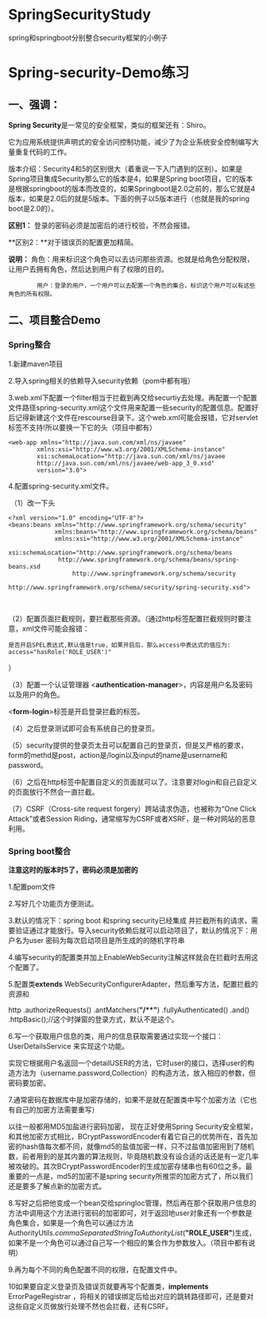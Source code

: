 # SpringSecurityStudy
spring和springboot分别整合security框架的小例子
# Spring-security-Demo练习

## 一、强调：

**Spring Security**是一常见的安全框架，类似的框架还有：Shiro。

它为应用系统提供声明式的安全访问控制功能，减少了为企业系统安全控制编写大量重复代码的工作。

版本介绍：Security4和5的区别很大（着重说一下入门遇到的区别）。如果是Spring项目集成Security那么它的版本是4，如果是Spring boot项目，它的版本是根据springboot的版本而改变的，如果Springboot是2.0之前的，那么它就是4版本，如果是2.0后的就是5版本。下面的例子以5版本进行（也就是我的spring boot是2.0的）。

**区别1：** 登录的密码必须是加密后的进行校验，不然会报错。

**区别2：**对于错误页的配置更加精简。

**说明：** 角色：用来标识这个角色可以去访问那些资源。也就是给角色分配权限，让用户去拥有角色，然后达到用户有了权限的目的。

   			用户：登录的用户，一个用户可以去配置一个角色的集合，标识这个用户可以有这些角色的所有权限。

## 二、项目整合Demo

### Spring整合

1.新建maven项目

2.导入spring相关的依赖导入security依赖（pom中都有哦）

3.web.xml下配置一个filter相当于拦截到再交给securtiy去处理。再配置一个配置文件路径spring-security.xml这个文件用来配置一些security的配置信息。配置好后记得新建这个文件在rescourse目录下。这个web.xml可能会报错，它对servlet标签不支持!所以要换一下它的头（项目中都有）

```
<web-app xmlns="http://java.sun.com/xml/ns/javaee"
        xmlns:xsi="http://www.w3.org/2001/XMLSchema-instance"
        xsi:schemaLocation="http://java.sun.com/xml/ns/javaee
        http://java.sun.com/xml/ns/javaee/web-app_3_0.xsd"
        version="3.0">

```

4.配置spring-security.xml文件。

​	（1）改一下头

```
<?xml version="1.0" encoding="UTF-8"?>
<beans:beans xmlns="http://www.springframework.org/schema/security"
             xmlns:beans="http://www.springframework.org/schema/beans"
             xmlns:xsi="http://www.w3.org/2001/XMLSchema-instance"
             xsi:schemaLocation="http://www.springframework.org/schema/beans
              http://www.springframework.org/schema/beans/spring-beans.xsd
                  http://www.springframework.org/schema/security
                   http://www.springframework.org/schema/security/spring-security.xsd">

```

​	

（2）配置页面拦截规则，要拦截那些资源。（通过http标签配置拦截规则时要注意，xml文件可能会报错：

```
是否开启SPEL表达式,默认值是true，如果开启后，那么access中表达式的值应为: access="hasRole('ROLE_USER')"
```

 ）

（3）配置一个认证管理器 <**authentication-manager**>，内容是用户名及密码以及用户的角色。

<**form-login**>标签是开启登录拦截的标签。

（4）之后登录测试即可会有系统自己的登录页。

（5）security提供的登录页太丑可以配置自己的登录页，但是又严格的要求，form的methd是post，action是/login以及input的name是username和password。

（6）之后在http标签中配置自定义的页面就可以了。注意要对login和自己自定义的页面放行不然会一直拦截。

（7）CSRF（Cross-site request forgery）跨站请求伪造，也被称为“One Click Attack”或者Session Riding，通常缩写为CSRF或者XSRF，是一种对网站的恶意利用。



### Spring boot整合

**注意这时的版本时5了，密码必须是加密的**

1.配置pom文件

2.写好几个功能页方便测试。

3.默认的情况下：spring
boot 和spring
security已经集成 并拦截所有的请求，需要验证通过才能放行。导入security依赖后就可以启动项目了，默认的情况下：用户名为user 密码为每次启动项目是所生成的的随机字符串

4.编写security的配置类并加上EnableWebSecurity注解这样就会在拦截时去用这个配置了。

5.配置类**extends** WebSecurityConfigurerAdapter，然后重写方法，配置拦截的资源和

 http
            .authorizeRequests()
            .antMatchers(**"/\**"**)
            .fullyAuthenticated()
            .and()
            .httpBasic();//这个时弹窗的登录方式，默认不是这个。

6.写一个获取用户信息的类，用户的信息获取需要通过实现一个接口：UserDetailsService 来实现这个功能。

实现它根据用户名返回一个detailUSER的方法，它时user的接口，选择user的构造方法为（username.password,Collection<role>）的构造方法，放入相应的参数，但密码要加密。

7.通常密码在数据库中是加密存储的，如果不是就在配置类中写个加密方法（它也有自己的加密方法需要重写）

以往一般都用MD5加盐进行密码加密， 现在正好使用Spring Security安全框架，和其他加密方式相比，BCryptPasswordEncoder有着它自己的优势所在，首先加密的hash值每次都不同，就像md5的盐值加密一样，只不过盐值加密用到了随机数，前者用到的是其内置的算法规则，毕竟随机数没有设合适的话还是有一定几率被攻破的。其次BCryptPasswordEncoder的生成加密存储串也有60位之多。最重要的一点是，md5的加密不是spring security所推崇的加密方式了，所以我们还是要多了解点新的加密方式。

8.写好之后把他变成一个bean交给springIoc管理，然后再在那个获取用户信息的方法中调用这个方法进行密码的加密即可，对于返回地user对象还有一个参数是角色集合，如果是一个角色可以通过方法 AuthorityUtils.*commaSeparatedStringToAuthorityList*(**"ROLE_USER"**)生成，如果不是一个角色可以通过自己写一个相应的集合作为参数放入。（项目中都有说明）

9.再为每个不同的角色配置不同的权限，在配置文件中。

10如果要自定义登录页及错误页就要再写个配置类，**implements** ErrorPageRegistrar ，将相关的错误绑定后给出对应的跳转路径即可，还是要对这些自定义页做放行处理不然也会拦截，还有CSRF。
